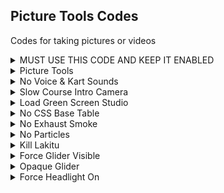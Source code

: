## Picture Tools Codes

Codes for taking pictures or videos

<details>
<summary>MUST USE THIS CODE AND KEEP IT ENABLED</summary>

You MUST use this code when using any of the Picture Tools codes, it MUST be enabled at all times and must be the first code in the code list (above all Picture Tools codes)

When disabling any of other Picture Tools codes (with exception of Picture Tools code itself), it will disable because of this code

```armv7
04000000 00900CA8 E3A0500C
04000000 000BAD68 E92D41F0
04000000 0007EAC0 EEB01A48
04000000 00629440 42C80000
04000000 00143080 0A000021
04000000 001340BC EE310A00
04000000 001340B8 E3A00000
04000000 00164CE8 E5900004
04000000 00164D0C 00000000
04000000 00460648 E92D4010
04000000 001577C0 E5D2200A
04000000 00905CA0 E590001C
04000000 004D9D38 EB1049E4
04000000 004D9D60 E301538E
04000000 0087CB3C E5900008
04000000 003C45BC E3A01000
04000000 006A692C B3001001
04000000 0013A710 E5D00179
04000000 00879BCC E59621A0
04000000 0013A6BC E5D11179
04000000 0071C924 E3800001
04000000 00B274F8 E3800006
04000000 0045DEE4 3A83126F
04000000 008675CC EEB78A00
04000000 00867A3C E5900038
```
</details>

<details>
<summary>Picture Tools</summary>

Compilation of codes for Free Camera, cycling character animations, pausing the entire game whilst being able to control the camera and more

Extra separated codes are present in the GitHub Codes folder or below in this file

This code will not work on emulator, use "MK8D Emulator Free Cam" IPS patch instead for emulator

You MUST run the "MK8D Master Picture Tools Patch" IPS patch with this code, else it'll crash

ZR and Up: Enable Free Cam & Disable Game Inputs
ZR and Down: Disable Free Cam & Enable Game Inputs
ZR and Left: Disable UI
ZR and Right: Enable UI
Right Stick In and Left/Right: Cycle Driver Animation
Right Stick In and ZR: Stop Driver Animation
Right Stick In and Up: Freeze Camera & Enable Game Inputs
Right Stick In and Down: Unfreeze Camera & Game Kart Inputs
Left Stick In and D-Pad Up: Pause Game (Camera movement is still possible)
Left Stick In and D-Pad Down: Unpause Game
Left Stick In and D-Pad Left/Right: Cycle Camera Modes (Press X after enabling)
Left Stick In and ZR: Normal Camera Mode (Only disable it when camera is normal kart camera)
Right Stick In and Left Stick In: Play Course Intro (When the camera mode is the one that stays on the finish line)

Free Camera Inputs:
Left Stick: Rotate Camera
Right Stick: Move Camera
A: Increase Camera Height
B: Decreased Camera Height
L/R: Twist Camera
L & R: Reset Camera Twist
Y: Zoom Out & Increase Camera Speed
X: Zoom In & Decreased Camera Speed

```armv7
80002200
04000000 00126888 EB15B801
04000000 0012DD60 EA00002F
04000000 003D4F48 00000000
04000000 00864940 EA00000E
04000000 006DC010 E3800001
04000000 008617F0 EA000061
20000000
80008200
04000000 00126888 E1A0A000
04000000 006DC010 E3C00001
04000000 0012DD60 0A00002F
04000000 00864760 E92D4BF0
04000000 003D4F48 1A00000B
04000000 008617F0 0A000061
04000000 00864940 ED980A0E
20000000
80001200
04000000 0042FE8C EA00002C
20000000
80004200
04000000 0042FE8C 0A00002C
20000000
80002020
04000000 006DC184 EA00000A
04000000 008617F0 0A000061
04000000 003D4F48 1A00000B
04000000 00864940 ED980A0E
20000000
80008020
04000000 006DC184 EA000008
04000000 008617F0 EA000061
04000000 003D4F48 00000000
04000000 00864940 EA00000E
20000000
80002010 
04000000 00877630 EA00005A
20000000
80008010 
04000000 00877630 0A000039
20000000
04000000 000EAC90 E5941168 
04000000 000EABD0 E5940160
80004020
04000000 001603E0 E3E00000
04000000 000EABD0 E3A0000F
04000000 000EAC90 EB16A775
04000000 00694A84 C2811001
04000000 00694A88 E3510007
04000000 00694A8C C3A01000
04000000 000EAB8C 00000000
04000000 000EACA8 00000000
20000000
80001020
04000000 001603E0 E3E00000
04000000 000EABD0 E3A0000F
04000000 000EAC90 EB16A775
04000000 00694A84 C2411001
04000000 00694A88 E3510000
04000000 00694A8C B3A01007
04000000 000EAB8C 00000000
04000000 000EACA8 00000000
20000000
80000220
04000000 001603E0 E5900164
04000000 000EABD0 E3A00000
04000000 000EACA8 E5840168
04000000 000EAB8C BA000088
20000000
04000000 000DA1C4 E3A00007
80000030
04000000 000DA1C4 E3A00002
20000000
04000000 00694BE0 00000000
80000210
04000000 000DE034 E3A01000
04000000 000DA08C E7E32CD0
04000000 000DA090 E58D2044
04000000 000DA094 E59D2044
04000000 00126888 E1A0A000
04000000 00582A88 E5D402A9
20000000
80001010
04000000 000DE034 E3A01001
04000000 000DA08C EB16EACD
04000000 000DA090 E5C42009 
04000000 000DA094 E5D42009 
04000000 00126888 EB15B801
04000000 00582A88 E3A00001
04000000 00694BE0 02422001
04000000 00694BE4 E3520000
04000000 00694BE8 B3A02005
20000000
80004010
04000000 000DE034 E3A01001
04000000 000DA08C EB16EACD
04000000 000DA090 E5C42009 
04000000 000DA094 E5D42009 
04000000 00126888 EB15B801
04000000 00582A88 E3A00001
04000000 00694BE0 02822001
04000000 00694BE4 E3520005
04000000 00694BE8 C3A02000
20000000
```
</details>


<details>
<summary>No Voice & Kart Sounds</summary>

Disables character voices and kart sounds

Must use with "MUST USE THIS CODE AND KEEP IT ENABLED" if you want to be able to enable and disable it

```armv7
04000000 000BAD68 E12FFF1E
04000000 0007EAC0 EE311A41
```
</details>

<details>
<summary>Slow Course Intro Camera</summary>

Makes course intro speed slower

Must use with "MUST USE THIS CODE AND KEEP IT ENABLED" if you want to be able to enable and disable it

```armv7
04000000 008675CC EEB68A00 
04000000 00867A3C E3000145
```
</details>

<details>
<summary>Load Green Screen Studio</summary>

Loads a Green Screen Studio track for pictures and videos, must apply the romfs file from "MK8D 2023 Christmas Release Day (UPDATED FOR 3.0.3)". You can remove "VRCustomizer" from MapObj to use a light blue skybox instead (which is the skybox Nintendo uses for a debugging scene)

MUST use with "MK8D Master Picture Tools Patches" and "MUST USE THIS CODE AND KEEP IT ENABLED" if you want to be able to enable and disable it

```armv7
04000000 004D9D38 E3A00001
04000000 004D9D60 E3015396
04000000 00879BCC E3A02001
```
</details>

<details>
<summary>No CSS Base Table</summary>

Character selection screen base table that the kart stands on will be gone

Must use with "MUST USE THIS CODE AND KEEP IT ENABLED" if you want to be able to enable and disable it

```armv7
04000000 00460648 E12FFF1E
```
</details>

<details>
<summary>No Exhaust Smoke</summary>

Kart exhaust smoke will be gone

Must use with "MUST USE THIS CODE AND KEEP IT ENABLED" if you want to be able to enable and disable it

```armv7
04000000 00143080 00000000
```
</details>


<details>
<summary>No Particles</summary>

All game particles will be gone

Must use with "MUST USE THIS CODE AND KEEP IT ENABLED" if you want to be able to enable and disable it

```armv7
04000000 00629440 00000000
```
</details>


<details>
<summary>Kill Lakitu</summary>

Lakitu visuals and sounds will be gone. Must restart course once enabled to take effect

Must use with "MUST USE THIS CODE AND KEEP IT ENABLED" if you want to be able to enable and disable it

```armv7
04000000 0087CB3C E3A00007
```
</details>

<details>
<summary>Force Glider Visible</summary>

Forces glider to be visible when not in a glider

Must use with "MUST USE THIS CODE AND KEEP IT ENABLED" if you want to be able to enable and disable it

```armv7
04000000 001340BC EEB70A00
04000000 001340B8 E3A005FE
```
</details>

<details>
<summary>Opaque Glider</summary>

Glider is opaque instead of transparent. Must restart course once enabled to take effect

Must use with "MUST USE THIS CODE AND KEEP IT ENABLED" if you want to be able to enable and disable it

```armv7
04000000 00164CE8 E3A00000
04000000 00164D0C 3F800000
```
</details>

<details>
<summary>Force Headlight On</summary>

Forces headlight to be on. If the course you're playing doesn't have any parts that the headlights turn on, restart course after enabling code to take effect. Once headlight is on, you can toggle it on and off

Must use with "MUST USE THIS CODE AND KEEP IT ENABLED" if you want to be able to enable and disable it

```armv7
04000000 001577C0 E3A02008
04000000 00905CA0 E3A00002
```
</details>